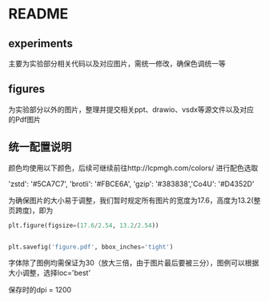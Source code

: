 #  README

## experiments

主要为实验部分相关代码以及对应图片，需统一修改，确保色调统一等

## figures

为实验部分以外的图片，整理并提交相关ppt、drawio、vsdx等源文件以及对应的Pdf图片





## 统一配置说明

颜色均使用以下颜色，后续可继续前往http://lcpmgh.com/colors/ 进行配色选取

'zstd': '#5CA7C7', 'brotli': '#FBCE6A', 'gzip': '#383838','Co4U': '#D4352D'



为确保图片的大小易于调整，我们暂时规定所有图片的宽度为17.6，高度为13.2(整页跨度)，即为



```python
plt.figure(figsize=(17.6/2.54, 13.2/2.54))


plt.savefig('figure.pdf', bbox_inches='tight')
```

字体除了图例均需保证为30（放大三倍，由于图片最后要被三分），图例可以根据大小调整，选择loc='best'

保存时的dpi = 1200



